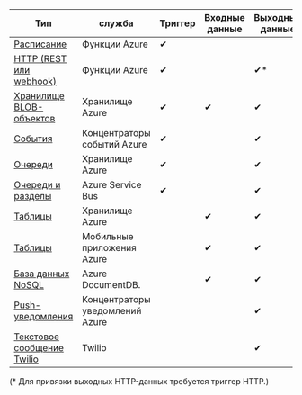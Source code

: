 | Тип | служба | Триггер | Входные данные | Выходные данные |  
| --- | --- | --- | --- | --- |  
| [Расписание](../articles/azure-functions/functions-bindings-timer.md)  |Функции Azure |✔ | | |  
| [HTTP (REST или webhook)](../articles/azure-functions/functions-bindings-http-webhook.md) |Функции Azure |✔ | |✔\* |  
| [Хранилище BLOB-объектов](../articles/azure-functions/functions-bindings-storage-blob.md) |Хранилище Azure |✔ |✔ |✔ |  
| [События](../articles/azure-functions/functions-bindings-event-hubs.md) |Концентраторы событий Azure |✔ | |✔ |  
| [Очереди](../articles/azure-functions/functions-bindings-storage-queue.md) |Хранилище Azure |✔ | |✔ |  
| [Очереди и разделы](../articles/azure-functions/functions-bindings-service-bus.md) |Azure Service Bus |✔ | |✔ |  
| [Таблицы](../articles/azure-functions/functions-bindings-storage-table.md) |Хранилище Azure | |✔ |✔ |  
| [Таблицы](../articles/azure-functions/functions-bindings-mobile-apps.md) |Мобильные приложения Azure | |✔ |✔ |  
| [База данных NoSQL](../articles/azure-functions/functions-bindings-documentdb.md) | Azure DocumentDB. | |✔ |✔ |  
| [Push-уведомления](../articles/azure-functions/functions-bindings-notification-hubs.md) |Концентраторы уведомлений Azure | | |✔ |  
| [Текстовое сообщение Twilio](../articles/azure-functions/functions-bindings-twilio.md) |Twilio | | |✔ |

(\* Для привязки выходных HTTP-данных требуется триггер HTTP.)



<!--HONumber=Feb17_HO1-->


